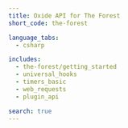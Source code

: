 ```yaml
---
title: Oxide API for The Forest
short_code: the-forest

language_tabs:
  - csharp

includes:
  - the-forest/getting_started
  - universal_hooks
  - timers_basic
  - web_requests
  - plugin_api

search: true
---
```


